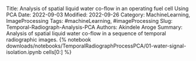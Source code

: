 Title: Analysis of spatial liquid water co-flow in an operating fuel cell Using PCA
Date: 2022-09-03
Modified: 2022-09-26
Category: MachineLearning, ImageProcessing
Tags: #machineLearning, #imageProcessing
Slug: Temporal-Radiograph-Analysis-PCA
Authors: Akindele Aroge
Summary: Analysis of spatial liquid water co-flow in a sequence of temporal radiographic images.
{% notebook downloads/notebooks/TemporalRadiographProcessPCA/01-water-signal-isolation.ipynb cells[0:] %}